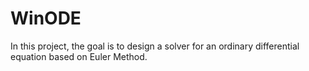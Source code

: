 # WinODE

In this project, the goal is to design a solver for an ordinary differential equation based on Euler Method.


